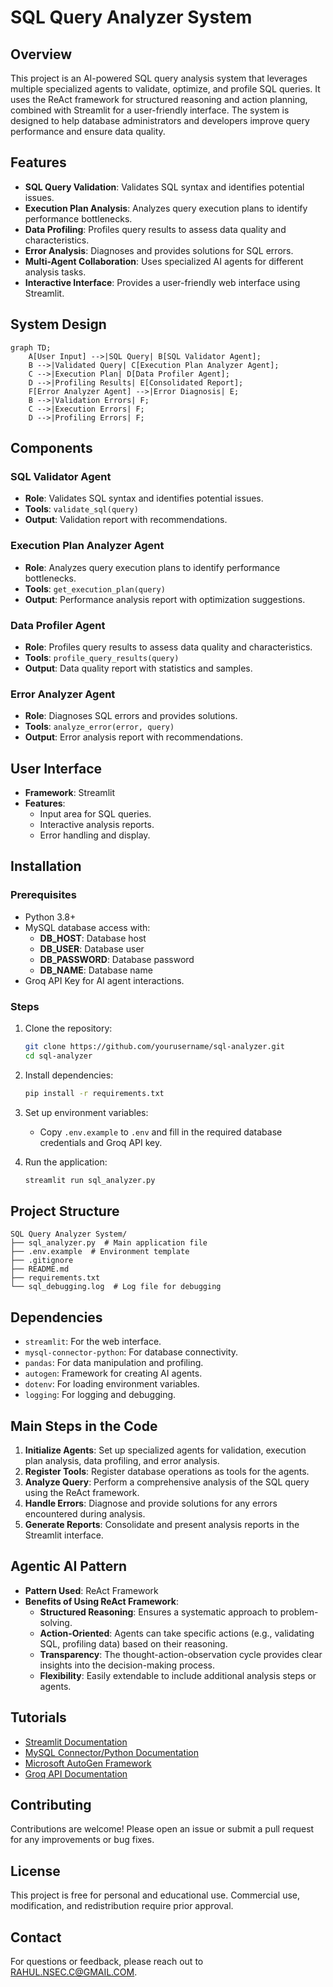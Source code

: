 # SQL Query Analyzer System

## Overview
This project is an AI-powered SQL query analysis system that leverages multiple specialized agents to validate, optimize, and profile SQL queries. It uses the ReAct framework for structured reasoning and action planning, combined with Streamlit for a user-friendly interface. The system is designed to help database administrators and developers improve query performance and ensure data quality.

## Features
- **SQL Query Validation**: Validates SQL syntax and identifies potential issues.
- **Execution Plan Analysis**: Analyzes query execution plans to identify performance bottlenecks.
- **Data Profiling**: Profiles query results to assess data quality and characteristics.
- **Error Analysis**: Diagnoses and provides solutions for SQL errors.
- **Multi-Agent Collaboration**: Uses specialized AI agents for different analysis tasks.
- **Interactive Interface**: Provides a user-friendly web interface using Streamlit.

## System Design
```mermaid
graph TD;
    A[User Input] -->|SQL Query| B[SQL Validator Agent];
    B -->|Validated Query| C[Execution Plan Analyzer Agent];
    C -->|Execution Plan| D[Data Profiler Agent];
    D -->|Profiling Results| E[Consolidated Report];
    F[Error Analyzer Agent] -->|Error Diagnosis| E;
    B -->|Validation Errors| F;
    C -->|Execution Errors| F;
    D -->|Profiling Errors| F;
```

## Components
### SQL Validator Agent
- **Role**: Validates SQL syntax and identifies potential issues.
- **Tools**: `validate_sql(query)`
- **Output**: Validation report with recommendations.

### Execution Plan Analyzer Agent
- **Role**: Analyzes query execution plans to identify performance bottlenecks.
- **Tools**: `get_execution_plan(query)`
- **Output**: Performance analysis report with optimization suggestions.

### Data Profiler Agent
- **Role**: Profiles query results to assess data quality and characteristics.
- **Tools**: `profile_query_results(query)`
- **Output**: Data quality report with statistics and samples.

### Error Analyzer Agent
- **Role**: Diagnoses SQL errors and provides solutions.
- **Tools**: `analyze_error(error, query)`
- **Output**: Error analysis report with recommendations.

## User Interface
- **Framework**: Streamlit
- **Features**:
  - Input area for SQL queries.
  - Interactive analysis reports.
  - Error handling and display.

## Installation
### Prerequisites
- Python 3.8+
- MySQL database access with:
  - **DB_HOST**: Database host
  - **DB_USER**: Database user
  - **DB_PASSWORD**: Database password
  - **DB_NAME**: Database name
- Groq API Key for AI agent interactions.

### Steps
1. Clone the repository:
   ```bash
   git clone https://github.com/yourusername/sql-analyzer.git
   cd sql-analyzer
   ```
2. Install dependencies:
   ```bash
   pip install -r requirements.txt
   ```
3. Set up environment variables:
   - Copy `.env.example` to `.env` and fill in the required database credentials and Groq API key.

4. Run the application:
   ```bash
   streamlit run sql_analyzer.py
   ```

## Project Structure
```
SQL Query Analyzer System/
├── sql_analyzer.py  # Main application file
├── .env.example  # Environment template
├── .gitignore
├── README.md
├── requirements.txt
└── sql_debugging.log  # Log file for debugging
```

## Dependencies
- `streamlit`: For the web interface.
- `mysql-connector-python`: For database connectivity.
- `pandas`: For data manipulation and profiling.
- `autogen`: Framework for creating AI agents.
- `dotenv`: For loading environment variables.
- `logging`: For logging and debugging.

## Main Steps in the Code
1. **Initialize Agents**: Set up specialized agents for validation, execution plan analysis, data profiling, and error analysis.
2. **Register Tools**: Register database operations as tools for the agents.
3. **Analyze Query**: Perform a comprehensive analysis of the SQL query using the ReAct framework.
4. **Handle Errors**: Diagnose and provide solutions for any errors encountered during analysis.
5. **Generate Reports**: Consolidate and present analysis reports in the Streamlit interface.

## Agentic AI Pattern
- **Pattern Used**: ReAct Framework
- **Benefits of Using ReAct Framework**:
  - **Structured Reasoning**: Ensures a systematic approach to problem-solving.
  - **Action-Oriented**: Agents can take specific actions (e.g., validating SQL, profiling data) based on their reasoning.
  - **Transparency**: The thought-action-observation cycle provides clear insights into the decision-making process.
  - **Flexibility**: Easily extendable to include additional analysis steps or agents.

## Tutorials
- [Streamlit Documentation](https://docs.streamlit.io/)
- [MySQL Connector/Python Documentation](https://dev.mysql.com/doc/connector-python/en/)
- [Microsoft AutoGen Framework](https://microsoft.github.io/autogen/)
- [Groq API Documentation](https://groq.com/docs)

## Contributing
Contributions are welcome! Please open an issue or submit a pull request for any improvements or bug fixes.

## License
This project is free for personal and educational use. Commercial use, modification, and redistribution require prior approval.

## Contact
For questions or feedback, please reach out to [RAHUL.NSEC.C@GMAIL.COM](mailto:RAHUL.NSEC.C@GMAIL.COM).